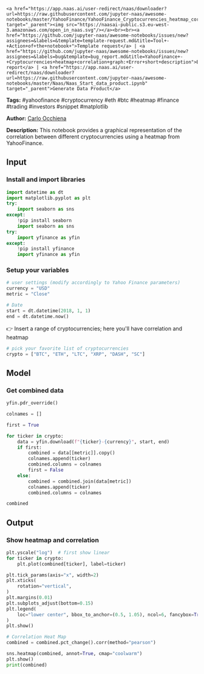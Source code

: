     <a href="https://app.naas.ai/user-redirect/naas/downloader?url=https://raw.githubusercontent.com/jupyter-naas/awesome-notebooks/master/YahooFinance/YahooFinance_Cryptocurrencies_heatmap_correlation_graph.ipynb" target="_parent"><img src="https://naasai-public.s3.eu-west-3.amazonaws.com/open_in_naas.svg"/></a><br><br><a href="https://github.com/jupyter-naas/awesome-notebooks/issues/new?assignees=&labels=&template=template-request.md&title=Tool+-+Action+of+the+notebook+">Template request</a> | <a href="https://github.com/jupyter-naas/awesome-notebooks/issues/new?assignees=&labels=bug&template=bug_report.md&title=YahooFinance+-+Cryptocurrencies+heatmap+correlation+graph:+Error+short+description">Bug report</a> | <a href="https://app.naas.ai/user-redirect/naas/downloader?url=https://raw.githubusercontent.com/jupyter-naas/awesome-notebooks/master/Naas/Naas_Start_data_product.ipynb" target="_parent">Generate Data Product</a>

**Tags:** #yahoofinance #cryptocurrency #eth #btc #heatmap #finance #trading #investors #snippet #matplotlib

**Author:** [Carlo Occhiena](https://www.linkedin.com/in/carloocchiena/)

**Description:** This notebook provides a graphical representation of the correlation between different cryptocurrencies using a heatmap from YahooFinance.

## Input

### Install and import libraries


```python
import datetime as dt
import matplotlib.pyplot as plt
try:
    import seaborn as sns
except:
    !pip install seaborn
    import seaborn as sns
try:
    import yfinance as yfin
except:
    !pip install yfinance
    import yfinance as yfin
```

### Setup your variables


```python
# user settings (modify accordingly to Yahoo Finance parameters)
currency = "USD"
metric = "Close"

# Date
start = dt.datetime(2018, 1, 1)
end = dt.datetime.now()
```

👉 Insert a range of cryptocurrencies; here you'll have correlation and heatmap


```python
# pick your favorite list of cryptocurrencies
crypto = ["BTC", "ETH", "LTC", "XRP", "DASH", "SC"]
```

## Model

### Get combined data


```python
yfin.pdr_override()

colnames = []

first = True

for ticker in crypto:
    data = yfin.download(f"{ticker}-{currency}", start, end)
    if first:
        combined = data[[metric]].copy()
        colnames.append(ticker)
        combined.columns = colnames
        first = False
    else:
        combined = combined.join(data[metric])
        colnames.append(ticker)
        combined.columns = colnames

combined
```

## Output

### Show heatmap and correlation


```python
plt.yscale("log")  # first show linear
for ticker in crypto:
    plt.plot(combined[ticker], label=ticker)

plt.tick_params(axis="x", width=2)
plt.xticks(
    rotation="vertical",
)
plt.margins(0.01)
plt.subplots_adjust(bottom=0.15)
plt.legend(
    loc="lower center", bbox_to_anchor=(0.5, 1.05), ncol=6, fancybox=True, shadow=False
)
plt.show()

# Correlation Heat Map
combined = combined.pct_change().corr(method="pearson")

sns.heatmap(combined, annot=True, cmap="coolwarm")
plt.show()
print(combined)
```
